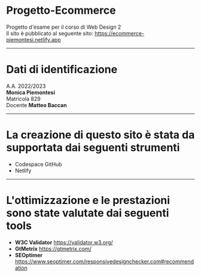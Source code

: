 # Progetto-Ecommerce
Progetto d'esame per il corso di Web Design 2 
<br>
Il sito è pubblicato al seguente sito: https://ecommerce-piemontesi.netlify.app

---

# Dati di identificazione
A.A. 2022/2023 <br>
**Monica Piemontesi** <br>
Matricola 829 <br>
Docente **Matteo Baccan** <br>

---

# La creazione di questo sito è stata da supportata dai seguenti strumenti
- Codespace GitHub
- Netlify
---
# L'ottimizzazione e le prestazioni sono state valutate dai seguenti tools
- **W3C Validator**
  https://validator.w3.org/
- **GtMetrix**
  https://gtmetrix.com/
- **SEOptimer**
  https://www.seoptimer.com/responsivedesignchecker.com#recommendation

